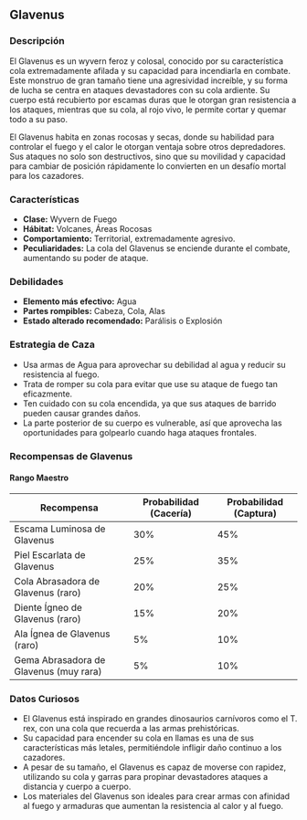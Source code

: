 ## Glavenus

### Descripción
El Glavenus es un wyvern feroz y colosal, conocido por su característica cola extremadamente afilada y su capacidad para incendiarla en combate. Este monstruo de gran tamaño tiene una agresividad increíble, y su forma de lucha se centra en ataques devastadores con su cola ardiente. Su cuerpo está recubierto por escamas duras que le otorgan gran resistencia a los ataques, mientras que su cola, al rojo vivo, le permite cortar y quemar todo a su paso.

El Glavenus habita en zonas rocosas y secas, donde su habilidad para controlar el fuego y el calor le otorgan ventaja sobre otros depredadores. Sus ataques no solo son destructivos, sino que su movilidad y capacidad para cambiar de posición rápidamente lo convierten en un desafío mortal para los cazadores.

### Características
- **Clase:** Wyvern de Fuego
- **Hábitat:** Volcanes, Áreas Rocosas
- **Comportamiento:** Territorial, extremadamente agresivo.
- **Peculiaridades:** La cola del Glavenus se enciende durante el combate, aumentando su poder de ataque.

### Debilidades
- **Elemento más efectivo:** Agua
- **Partes rompibles:** Cabeza, Cola, Alas
- **Estado alterado recomendado:** Parálisis o Explosión

### Estrategia de Caza
- Usa armas de Agua para aprovechar su debilidad al agua y reducir su resistencia al fuego.
- Trata de romper su cola para evitar que use su ataque de fuego tan eficazmente.
- Ten cuidado con su cola encendida, ya que sus ataques de barrido pueden causar grandes daños.
- La parte posterior de su cuerpo es vulnerable, así que aprovecha las oportunidades para golpearlo cuando haga ataques frontales.

### Recompensas de Glavenus

#### Rango Maestro
| Recompensa                            | Probabilidad (Cacería) | Probabilidad (Captura) |
|---------------------------------------|------------------------|------------------------|
| Escama Luminosa de Glavenus           | 30%                    | 45%                    |
| Piel Escarlata de Glavenus            | 25%                    | 35%                    |
| Cola Abrasadora de Glavenus (raro)    | 20%                    | 25%                    |
| Diente Ígneo de Glavenus (raro)       | 15%                    | 20%                    |
| Ala Ígnea de Glavenus (raro)         | 5%                     | 10%                    |
| Gema Abrasadora de Glavenus (muy rara)| 5%                     | 10%                    |

### Datos Curiosos
- El Glavenus está inspirado en grandes dinosaurios carnívoros como el T. rex, con una cola que recuerda a las armas prehistóricas.
- Su capacidad para encender su cola en llamas es una de sus características más letales, permitiéndole infligir daño continuo a los cazadores.
- A pesar de su tamaño, el Glavenus es capaz de moverse con rapidez, utilizando su cola y garras para propinar devastadores ataques a distancia y cuerpo a cuerpo.
- Los materiales del Glavenus son ideales para crear armas con afinidad al fuego y armaduras que aumentan la resistencia al calor y al fuego.